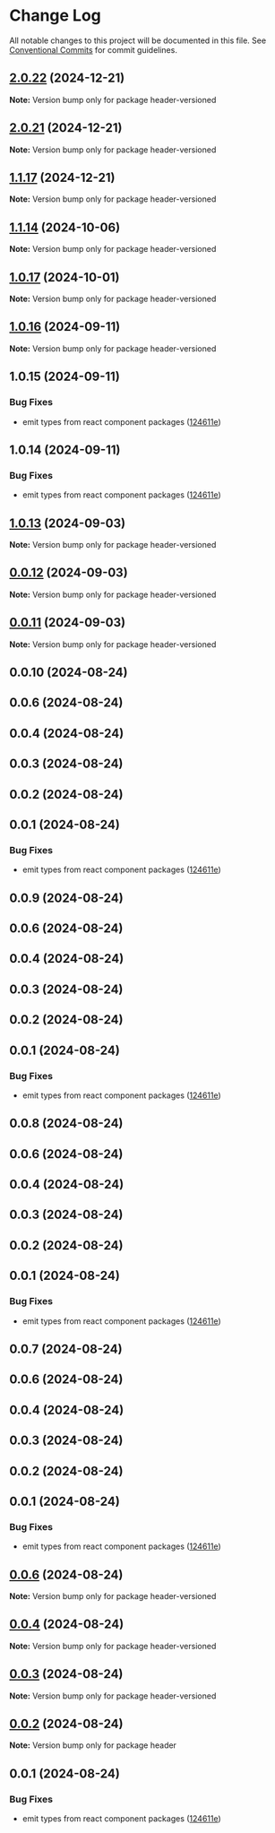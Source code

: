 # Change Log

All notable changes to this project will be documented in this file.
See [Conventional Commits](https://conventionalcommits.org) for commit guidelines.

## [2.0.22](https://github.com/rahul-toddleapp/getting-started-example/compare/v2.0.21...v2.0.22) (2024-12-21)

**Note:** Version bump only for package header-versioned





## [2.0.21](https://github.com/rahul-toddleapp/getting-started-example/compare/v1.0.13...v2.0.21) (2024-12-21)

**Note:** Version bump only for package header-versioned





## [1.1.17](https://github.com/rahul-toddleapp/getting-started-example/compare/header-versioned@1.1.14...header-versioned@1.1.17) (2024-12-21)

**Note:** Version bump only for package header-versioned





## [1.1.14](https://github.com/rahul-toddleapp/getting-started-example/compare/header-versioned@1.0.17...header-versioned@1.1.14) (2024-10-06)

**Note:** Version bump only for package header-versioned





## [1.0.17](https://github.com/rahul-toddleapp/getting-started-example/compare/header-versioned@1.0.16...header-versioned@1.0.17) (2024-10-01)

**Note:** Version bump only for package header-versioned





## [1.0.16](https://github.com/rahul-toddleapp/getting-started-example/compare/header-versioned@1.0.15...header-versioned@1.0.16) (2024-09-11)

**Note:** Version bump only for package header-versioned





## 1.0.15 (2024-09-11)


### Bug Fixes

* emit types from react component packages ([124611e](https://github.com/rahul-toddleapp/getting-started-example/commit/124611e46cf4d07f337d3e9e522378a7f50116c9))





## 1.0.14 (2024-09-11)


### Bug Fixes

* emit types from react component packages ([124611e](https://github.com/rahul-toddleapp/getting-started-example/commit/124611e46cf4d07f337d3e9e522378a7f50116c9))





## [1.0.13](https://github.com/rahul-toddleapp/getting-started-example/compare/header-versioned@0.0.10...header-versioned@1.0.13) (2024-09-03)

**Note:** Version bump only for package header-versioned





## [0.0.12](https://github.com/rahul-toddleapp/getting-started-example/compare/header-versioned@0.0.10...header-versioned@0.0.12) (2024-09-03)

**Note:** Version bump only for package header-versioned





## [0.0.11](https://github.com/rahul-toddleapp/getting-started-example/compare/header-versioned@0.0.10...header-versioned@0.0.11) (2024-09-03)

**Note:** Version bump only for package header-versioned





## 0.0.10 (2024-08-24)



## 0.0.6 (2024-08-24)



## 0.0.4 (2024-08-24)



## 0.0.3 (2024-08-24)



## 0.0.2 (2024-08-24)



## 0.0.1 (2024-08-24)


### Bug Fixes

* emit types from react component packages ([124611e](https://github.com/rahul-toddleapp/getting-started-example/commit/124611e46cf4d07f337d3e9e522378a7f50116c9))





## 0.0.9 (2024-08-24)



## 0.0.6 (2024-08-24)



## 0.0.4 (2024-08-24)



## 0.0.3 (2024-08-24)



## 0.0.2 (2024-08-24)



## 0.0.1 (2024-08-24)


### Bug Fixes

* emit types from react component packages ([124611e](https://github.com/rahul-toddleapp/getting-started-example/commit/124611e46cf4d07f337d3e9e522378a7f50116c9))





## 0.0.8 (2024-08-24)



## 0.0.6 (2024-08-24)



## 0.0.4 (2024-08-24)



## 0.0.3 (2024-08-24)



## 0.0.2 (2024-08-24)



## 0.0.1 (2024-08-24)


### Bug Fixes

* emit types from react component packages ([124611e](https://github.com/rahul-toddleapp/getting-started-example/commit/124611e46cf4d07f337d3e9e522378a7f50116c9))





## 0.0.7 (2024-08-24)



## 0.0.6 (2024-08-24)



## 0.0.4 (2024-08-24)



## 0.0.3 (2024-08-24)



## 0.0.2 (2024-08-24)



## 0.0.1 (2024-08-24)


### Bug Fixes

* emit types from react component packages ([124611e](https://github.com/rahul-toddleapp/getting-started-example/commit/124611e46cf4d07f337d3e9e522378a7f50116c9))





## [0.0.6](https://github.com/rahul-toddleapp/getting-started-example/compare/v0.0.4...v0.0.6) (2024-08-24)

**Note:** Version bump only for package header-versioned





## [0.0.4](https://github.com/rahul-toddleapp/getting-started-example/compare/v0.0.3...v0.0.4) (2024-08-24)

**Note:** Version bump only for package header-versioned





## [0.0.3](https://github.com/rahul-toddleapp/getting-started-example/compare/v0.0.2...v0.0.3) (2024-08-24)

**Note:** Version bump only for package header-versioned





## [0.0.2](https://github.com/rahul-toddleapp/getting-started-example/compare/v0.0.1...v0.0.2) (2024-08-24)

**Note:** Version bump only for package header





## 0.0.1 (2024-08-24)


### Bug Fixes

* emit types from react component packages ([124611e](https://github.com/rahul-toddleapp/getting-started-example/commit/124611e46cf4d07f337d3e9e522378a7f50116c9))

